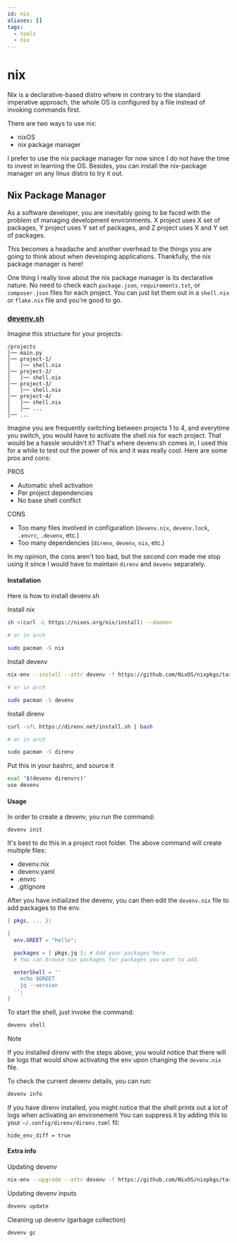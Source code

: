 ```yaml
---
id: nix
aliases: []
tags:
  - tools
  - nix
---
```


# nix

Nix is a declarative-based distro where in contrary to the standard imperative approach, the whole OS is configured by a file instead of invoking commands first.

There are two ways to use nix:
- nixOS
- nix package manager

I prefer to use the nix package manager for now since I do not have the time to invest in learning the OS. Besides, you can install the nix-package manager on any linux distro to try it out.

## Nix Package Manager

As a software developer, you are inevitably going to be faced with the problem of managing development environments.
X project uses X set of packages, Y project uses Y set of packages, and Z project uses X and Y set of packages.

This becomes a headache and another overhead to the things you are going to think about when developing applications. Thankfully, the nix package manager is here!

One thing I really love about the nix package manager is its declarative nature.
No need to check each `package.json`, `requirements.txt`, or `composer.json` files for each project.
You can just list them out in a `shell.nix` or `flake.nix` file and you're good to go.

### [devenv.sh](https://devenv.sh)
Imagine this structure for your projects:
```
/projects
│── main.py
│── project-1/
│   │── shell.nix
│── project-2/
│   │── shell.nix
│── project-3/
│   │── shell.nix
│── project-4/
│   │── shell.nix
│   │── ...
│── ...
```
Imagine you are frequently switching between projects 1 to 4, and everytime you switch, you would have to activate the shell.nix for each project. That would be a hassle wouldn't it?
That's where devenv.sh comes in, I used this for a while to test out the power of nix and it was really cool. Here are some pros and cons:

PROS
- Automatic shell activation
- Per project dependencies
- No base shell conflict

CONS
- Too many files involved in configuration (`devenv.nix`, `devenv.lock`, `.envrc`, `.devenv`, etc.)
- Too many dependencies (`direnv`, `devenv`, `nix`, etc.)

In my opinion, the cons aren't too bad, but the second con made me stop using it since I would have to maintain `direnv` and `devenv` separately.

#### Installation
Here is how to install devenv.sh

Install nix
```bash
sh <(curl -L https://nixos.org/nix/install) --daemon

# or in arch

sudo pacman -S nix
```

Install devenv
```bash
nix-env --install --attr devenv -f https://github.com/NixOS/nixpkgs/tarball/nixpkgs-unstable

# or in arch

sudo pacman -S devenv
```

Install direnv
```bash
curl -sfL https://direnv.net/install.sh | bash

# or in arch

sudo pacman -S direnv
```

Put this in your bashrc, and source it
```bash
eval "$(devenv direnvrc)"
use devenv
```
#### Usage
In order to create a devenv, you run the command:
```
devenv init
```

It's best to do this in a project root folder. The above command will create multiple files:
- devenv.nix
- devenv.yaml
- .envrc
- .gitignore

After you have initialized the devenv, you can then edit the `devenv.nix` file to add packages to the env.
```nix
{ pkgs, ... }: 

{ 
  env.GREET = "hello"; 

  packages = [ pkgs.jq ]; # Add your packages here.
  # You can browse nix packages for packages you want to add.

  enterShell = ''
    echo $GREET
    jq --version
  ''; 
}
```

To start the shell, just invoke the command:
```bash
devenv shell
```
> [!NOTE]
> If you installed direnv with the steps above, you would notice that there will be logs that would show activating the env upon changing the `devenv.nix` file.

To check the current devenv details, you can run:
```bash
devenv info
```

If you have direnv installed, you might notice that the shell prints out a lot of logs when activating an environement
You can suppress it by adding this to your `~/.config/direnv/direnv.toml` fil:
```
hide_env_diff = true
```

#### Extra info

Updating devenv
```bash
nix-env --upgrade --attr devenv -f https://github.com/NixOS/nixpkgs/tarball/nixpkgs-unstable
```

Updating devenv inputs
```bash
devenv update
```

Cleaning up devenv (garbage collection)
```bash
devenv gc
```
